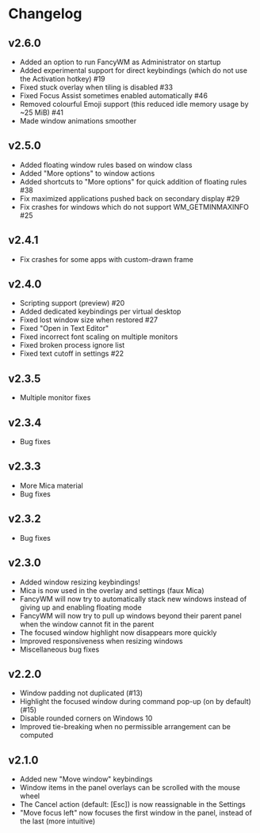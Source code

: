 # Changelog

## v2.6.0
- Added an option to run FancyWM as Administrator on startup
- Added experimental support for direct keybindings (which do not use the Activation hotkey) #19
- Fixed stuck overlay when tiling is disabled #33
- Fixed Focus Assist sometimes enabled automatically #46
- Removed colourful Emoji support (this reduced idle memory usage by ~25 MiB) #41
- Made window animations smoother

## v2.5.0
- Added floating window rules based on window class
- Added "More options" to window actions
- Added shortcuts to "More options" for quick addition of floating rules #38
- Fix maximized applications pushed back on secondary display #29
- Fix crashes for windows which do not support WM_GETMINMAXINFO #25

## v2.4.1
- Fix crashes for some apps with custom-drawn frame

## v2.4.0
- Scripting support (preview) #20
- Added dedicated keybindings per virtual desktop
- Fixed lost window size when restored #27
- Fixed "Open in Text Editor"
- Fixed incorrect font scaling on multiple monitors
- Fixed broken process ignore list
- Fixed text cutoff in settings #22

## v2.3.5
- Multiple monitor fixes

## v2.3.4
- Bug fixes

## v2.3.3
- More Mica material
- Bug fixes

## v2.3.2
- Bug fixes

## v2.3.0
- Added window resizing keybindings!
- Mica is now used in the overlay and settings (faux Mica)
- FancyWM will now try to automatically stack new windows instead of giving up and enabling floating mode
- FancyWM will now try to pull up windows beyond their parent panel when the window cannot fit in the parent
- The focused window highlight now disappears more quickly
- Improved responsiveness when resizing windows
- Miscellaneous bug fixes

## v2.2.0
- Window padding not duplicated (#13)
- Highlight the focused window during command pop-up (on by default) (#15)
- Disable rounded corners on Windows 10
- Improved tie-breaking when no permissible arrangement can be computed

## v2.1.0
- Added new "Move window" keybindings
- Window items in the panel overlays can be scrolled with the mouse wheel
- The Cancel action (default: [Esc]) is now reassignable in the Settings
- "Move focus left" now focuses the first window in the panel, instead of the last (more intuitive)
